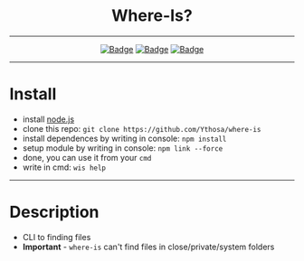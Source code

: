 <h1 align="center">Where-Is?</h1>
<div align="center">
  
---

[![Badge](https://img.shields.io/badge/Uses-Node.js-green.svg?style=flat-square)](1)
[![Badge](https://img.shields.io/badge/Open-Source-important.svg?style=flat-square)](1)
[![Badge](https://img.shields.io/badge/Made_with-Love-ff69b4.svg?style=flat-square)](1)
    
---

</div>

# Install
-   install [node.js](https://nodejs.org/en/) 
-   clone this repo: `git clone https://github.com/Ythosa/where-is`
-   install dependences by writing in console: `npm install`
-   setup module by writing in console: `npm link --force`
-   done, you can use it from your `cmd`
-   write in cmd: `wis help`

---

# Description
-    CLI to finding files
-    **Important** - `where-is` can't find files in close/private/system folders
